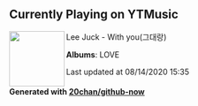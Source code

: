 ## Currently Playing on YTMusic

[<img align="left" width="100" src="https://lh3.googleusercontent.com/YsUr50gMskioyLbYBLwOPUkGw5NfbjjyZGez4atzEL8PDcXJWDgxITJFMN43PVYuL08wDodgCfrbrjHa">](https://music.youtube.com/channel/UCYpxys9EDJAq4-7vUX-ihig)

Lee Juck - With you(그대랑)

**Albums**: LOVE

Last updated at 08/14/2020 15:35

#### Generated with [20chan/github-now](https://github.com/20chan/github-now)


<!--
**20chan/20chan** is a ✨ _special_ ✨ repository because its `README.md` (this file) appears on your GitHub profile.

Here are some ideas to get you started:

- 🔭 I’m currently working on ...
- 🌱 I’m currently learning ...
- 👯 I’m looking to collaborate on ...
- 🤔 I’m looking for help with ...
- 💬 Ask me about ...
- 📫 How to reach me: ...
- 😄 Pronouns: ...
- ⚡ Fun fact: ...
-->
